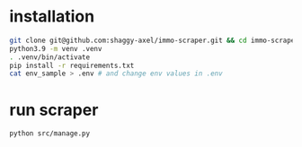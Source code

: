 # installation
```bash
git clone git@github.com:shaggy-axel/immo-scraper.git && cd immo-scraper
python3.9 -m venv .venv
. .venv/bin/activate
pip install -r requirements.txt
cat env_sample > .env # and change env values in .env
```

# run scraper
```
python src/manage.py
```